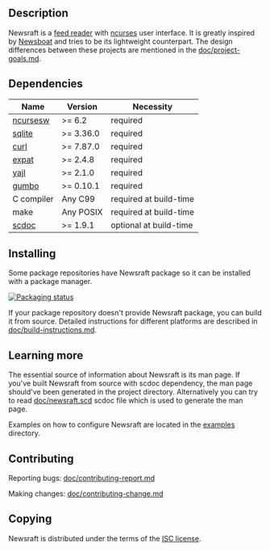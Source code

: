 ## Description

Newsraft is a [feed reader](https://en.wikipedia.org/wiki/News_aggregator) with
[ncurses](https://en.wikipedia.org/wiki/Ncurses) user interface. It is greatly
inspired by [Newsboat](https://www.newsboat.org) and tries to be its lightweight
counterpart. The design differences between these projects are mentioned in the
[doc/project-goals.md](https://codeberg.org/grisha/newsraft/src/branch/main/doc/project-goals.md).

## Dependencies

| Name                                             | Version   | Necessity              |
|--------------------------------------------------|-----------|------------------------|
| [ncursesw](https://invisible-island.net/ncurses) | >= 6.2    | required               |
| [sqlite](https://www.sqlite.org)                 | >= 3.36.0 | required               |
| [curl](https://curl.se)                          | >= 7.87.0 | required               |
| [expat](https://github.com/libexpat/libexpat)    | >= 2.4.8  | required               |
| [yajl](https://github.com/lloyd/yajl)            | >= 2.1.0  | required               |
| [gumbo](https://github.com/google/gumbo-parser)  | >= 0.10.1 | required               |
| C compiler                                       | Any C99   | required at build-time |
| make                                             | Any POSIX | required at build-time |
| [scdoc](https://git.sr.ht/~sircmpwn/scdoc)       | >= 1.9.1  | optional at build-time |

## Installing

Some package repositories have Newsraft package so it can be installed with a
package manager.

[![Packaging status](https://repology.org/badge/vertical-allrepos/newsraft.svg)](https://repology.org/project/newsraft/versions)

If your package repository doesn't provide Newsraft package, you can build it
from source. Detailed instructions for different platforms are described in
[doc/build-instructions.md](https://codeberg.org/grisha/newsraft/src/branch/main/doc/build-instructions.md).

## Learning more

The essential source of information about Newsraft is its man page. If you've
built Newsraft from source with scdoc dependency, the man page should've been
generated in the project directory. Alternatively you can try to read
[doc/newsraft.scd](https://codeberg.org/grisha/newsraft/src/branch/main/doc/newsraft.scd)
scdoc file which is used to generate the man page.

Examples on how to configure Newsraft are located in the
[examples](https://codeberg.org/grisha/newsraft/src/branch/main/examples)
directory.

## Contributing

Reporting bugs: [doc/contributing-report.md](https://codeberg.org/grisha/newsraft/src/branch/main/doc/contributing-report.md)

Making changes: [doc/contributing-change.md](https://codeberg.org/grisha/newsraft/src/branch/main/doc/contributing-change.md)

## Copying

Newsraft is distributed under the terms of the
[ISC license](https://codeberg.org/grisha/newsraft/src/branch/main/doc/license.txt).
